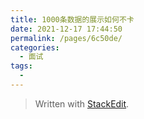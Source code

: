 ```yaml
---
title: 1000条数据的展示如何不卡
date: 2021-12-17 17:44:50
permalink: /pages/6c50de/
categories:
  - 面试
tags:
  - 
---
```




> Written with [StackEdit](https://stackedit.io/).
